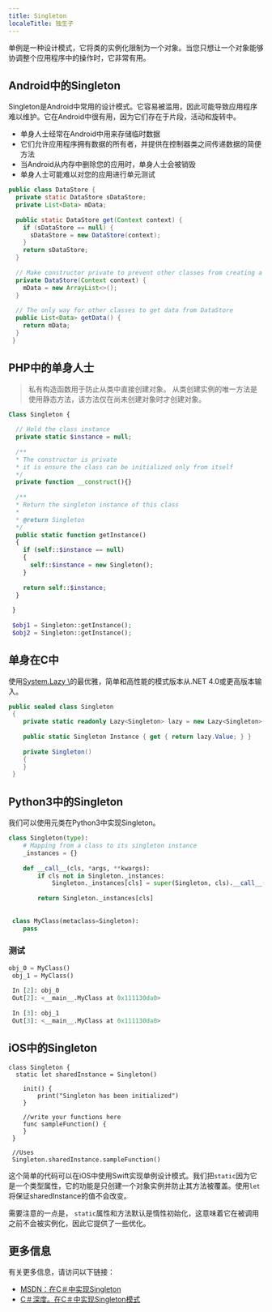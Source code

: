```yaml
---
title: Singleton
localeTitle: 独生子
---
```

单例是一种设计模式，它将类的实例化限制为一个对象。当您只想让一个对象能够协调整个应用程序中的操作时，它非常有用。

## Android中的Singleton

Singleton是Android中常用的设计模式。它容易被滥用，因此可能导致应用程序难以维护。它在Android中很有用，因为它们存在于片段，活动和旋转中。

*   单身人士经常在Android中用来存储临时数据
*   它们允许应用程序拥有数据的所有者，并提供在控制器类之间传递数据的简便方法
*   当Android从内存中删除您的应用时，单身人士会被销毁
*   单身人士可能难以对您的应用进行单元测试

```java
public class DataStore { 
  private static DataStore sDataStore; 
  private List<Data> mData; 
 
  public static DataStore get(Context context) { 
    if (sDataStore == null) { 
      sDataStore = new DataStore(context); 
    } 
    return sDataStore; 
  } 
 
  // Make constructor private to prevent other classes from creating a DataStore instance 
  private DataStore(Context context) { 
    mData = new ArrayList<>(); 
  } 
 
  // The only way for other classes to get data from DataStore 
  public List<Data> getData() { 
    return mData; 
  } 
 } 
```

## PHP中的单身人士

> 私有构造函数用于防止从类中直接创建对象。 从类创建实例的唯一方法是使用静态方法，该方法仅在尚未创建对象时才创建对象。

```php
Class Singleton { 
 
  // Hold the class instance 
  private static $instance = null; 
 
  /** 
  * The constructor is private 
  * it is ensure the class can be initialized only from itself 
  */ 
  private function __construct(){} 
 
  /** 
  * Return the singleton instance of this class 
  * 
  * @return Singleton 
  */ 
  public static function getInstance() 
  { 
    if (self::$instance == null) 
    { 
      self::$instance = new Singleton(); 
    } 
 
    return self::$instance; 
  } 
 
 } 
 
 $obj1 = Singleton::getInstance(); 
 $obj2 = Singleton::getInstance(); 
```

## 单身在C中

使用[System.Lazy \\](http://msdn.microsoft.com/en-us/library/dd642331.aspx)的最优雅，简单和高性能的模式版本从.NET 4.0或更高版本输入。

```csharp
public sealed class Singleton 
 { 
    private static readonly Lazy<Singleton> lazy = new Lazy<Singleton>(() => new Singleton()); 
 
    public static Singleton Instance { get { return lazy.Value; } } 
 
    private Singleton() 
    { 
    } 
 } 
```

## Python3中的Singleton

我们可以使用元类在Python3中实现Singleton。

```python
class Singleton(type): 
    # Mapping from a class to its singleton instance 
    _instances = {} 
 
    def __call__(cls, *args, **kwargs): 
        if cls not in Singleton._instances: 
            Singleton._instances[cls] = super(Singleton, cls).__call__(*args, **kwargs) 
 
        return Singleton._instances[cls] 
 
 
 class MyClass(metaclass=Singleton): 
    pass 
```

### 测试

```python
obj_0 = MyClass() 
 obj_1 = MyClass() 
 
 In [2]: obj_0 
 Out[2]: <__main__.MyClass at 0x111130da0> 
 
 In [3]: obj_1 
 Out[3]: <__main__.MyClass at 0x111130da0> 
```

## iOS中的Singleton

```Swift4
class Singleton { 
  static let sharedInstance = Singleton() 
 
    init() { 
        print("Singleton has been initialized") 
    } 
 
    //write your functions here 
    func sampleFunction() { 
    } 
 } 
 
 //Uses 
 Singleton.sharedInstance.sampleFunction() 
```

这个简单的代码可以在iOS中使用Swift实现单例设计模式。我们把`static`因为它是一个类型属性，它的功能是只创建一个对象实例并防止其方法被覆盖。使用`let`将保证sharedInstance的值不会改变。

需要注意的一点是， `static`属性和方法默认是惰性初始化，这意味着它在被调用之前不会被实例化，因此它提供了一些优化。

## 更多信息

有关更多信息，请访问以下链接：

*   [MSDN：在C＃中实现Singleton](https://msdn.microsoft.com/en-us/library/ff650316.aspx)
*   [C＃深度。在C＃中实现Singleton模式](http://csharpindepth.com/Articles/General/Singleton.aspx)